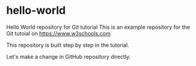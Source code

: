 # hello-world
Hello World repository for Git tutorial
This is an example repository for the Git tutoial on https://www.w3schools.com

This repository is built step by step in the tutorial.

Let's make a change in GitHub repository directly.
